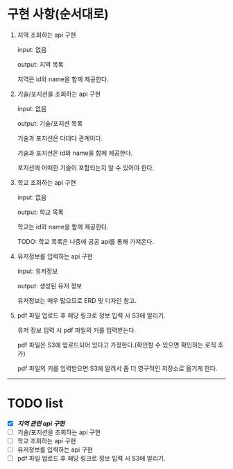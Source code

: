 # 구현 사항(순서대로)
1. 지역 조회하는 api 구현
<ul>
input: 없음

output: 지역 목록

지역은 id와 name을 함께 제공한다.

</ul>

2. 기술/포지션을 조회하는 api 구현
<ul>
input: 없음

output: 기술/포지션 목록

기술과 포지션은 다대다 관계이다.

기술과 포지션은 id와 name을 함께 제공한다.

포지션에 어떠한 기술이 포함되는지 알 수 있어야 한다.
</ul>

3. 학교 조회하는 api 구현
<ul>
input: 없음

output: 학교 목록

학교는 id와 name을 함께 제공한다.

TODO: 학교 목록은 나중에 공공 api를 통해 가져온다.
</ul>

4. 유저정보를 입력하는 api 구현
<ul>
input: 유저정보

output: 생성된 유저 정보

유저정보는 매우 많으므로 ERD 및 디자인 참고.

</ul>

5. pdf 파일 업로드 후 해당 링크로 정보 입력 시 S3에 알리기.
<ul>
유저 정보 입력 시 pdf 파일의 키를 입력받는다.

pdf 파일은 S3에 업로드되어 있다고 가정한다.(확인할 수 있으면 확인하는 로직 추가)

pdf 파일의 키를 입력받으면 S3에 알려서 좀 더 영구적인 저장소로 옮기게 한다.

</ul>


---
# TODO list
- [x] **_지역 관련 api 구현_**
- [ ] 기술/포지션을 조회하는 api 구현
- [ ] 학교 조회하는 api 구현
- [ ] 유저정보를 입력하는 api 구현
- [ ] pdf 파일 업로드 후 해당 링크로 정보 입력 시 S3에 알리기.
